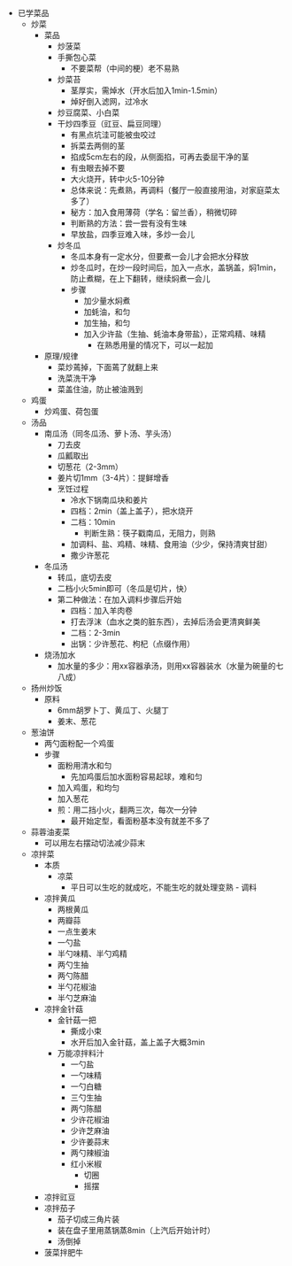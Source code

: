 - 已学菜品
    - 炒菜
        - 菜品
            - 炒菠菜
            - 手撕包心菜
                - 不要菜帮（中间的梗）老不易熟
            - 炒菜苔
                - 茎厚实，需焯水（开水后加入1min-1.5min）
                - 焯好倒入滤网，过冷水
            - 炒豆腐菜、小白菜
            - 干炒四季豆（豇豆、扁豆同理）
                - 有黑点坑洼可能被虫咬过
                - 拆菜去两侧的茎
                - 掐成5cm左右的段，从侧面掐，可再去委屈干净的茎
                - 有虫眼去掉不要
                - 大火烧开，转中火5-10分钟
                - 总体来说：先煮熟，再调料（餐厅一般直接用油，对家庭菜太多了）
                - 秘方：加入食用薄荷（学名：留兰香），稍微切碎
                - 判断熟的方法：尝一尝有没有生味
                - 早放盐，四季豆难入味，多炒一会儿
            - 炒冬瓜
                - 冬瓜本身有一定水分，但要煮一会儿才会把水分释放
                - 炒冬瓜时，在炒一段时间后，加入一点水，盖锅盖，焖1min，防止煮糊，在上下翻转，继续焖煮一会儿
                - 步骤
                    - 加少量水焖煮
                    - 加蚝油，和匀
                    - 加生抽，和匀
                    - 加入少许盐（生抽、蚝油本身带盐），正常鸡精、味精
                        - 在熟悉用量的情况下，可以一起加        
        - 原理/规律
            - 菜炒蔫掉，下面蔫了就翻上来
            - 洗菜洗干净
            - 菜盖住油，防止被油溅到    
    - 鸡蛋
        - 炒鸡蛋、荷包蛋
    - 汤品
        - 南瓜汤（同冬瓜汤、萝卜汤、芋头汤）
            - 刀去皮
            - 瓜瓤取出
            - 切葱花（2-3mm）
            - 姜片切1mm（3-4片）：提鲜增香
            - 烹饪过程
                - 冷水下锅南瓜块和姜片
                - 四档：2min（盖上盖子），把水烧开
                - 二档：10min
                    - 判断生熟：筷子戳南瓜，无阻力，则熟
                - 加调料、盐、鸡精、味精、食用油（少少，保持清爽甘甜）
                - 撒少许葱花  
        - 冬瓜汤
            - 转瓜，底切去皮
            - 二档小火5min即可（冬瓜是切片，快）
            - 第二种做法：在加入调料步骤后开始
                - 四档：加入羊肉卷
                - 打去浮沫（血水之类的脏东西），去掉后汤会更清爽鲜美
                - 二档：2-3min
                - 出锅：少许葱花、枸杞（点缀作用）
        - 烧汤加水
            - 加水量的多少：用xx容器承汤，则用xx容器装水（水量为碗量的七八成）
    - 扬州炒饭
        - 原料
            - 6mm胡罗卜丁、黄瓜丁、火腿丁
            - 姜末、葱花  
    - 葱油饼
        - 两勺面粉配一个鸡蛋
        - 步骤
            - 面粉用清水和匀
                - 先加鸡蛋后加水面粉容易起球，难和匀
            - 加入鸡蛋，和均匀
            - 加入葱花
            - 煎：用二挡小火，翻两三次，每次一分钟
                - 最开始定型，看面粉基本没有就差不多了  
    - 蒜蓉油麦菜
        - 可以用左右摆动切法减少蒜末
    - 凉拌菜
        - 本质
            - 凉菜
                - 平日可以生吃的就成吃，不能生吃的就处理变熟
                                - 调料
        - 凉拌黄瓜
            - 两根黄瓜
            - 两瓣蒜
            - 一点生姜末
            - 一勺盐
            - 半勺味精、半勺鸡精
            - 两勺生抽
            - 两勺陈醋
            - 半勺花椒油
            - 半勺芝麻油
        - 凉拌金针菇
            - 金针菇一把
                - 撕成小束
                - 水开后加入金针菇，盖上盖子大概3min
            - 万能凉拌料汁
                - 一勺盐
                - 一勺味精
                - 一勺白糖
                - 三勺生抽
                - 两勺陈醋
                - 少许花椒油
                - 少许芝麻油
                - 少许姜蒜末
                - 两勺辣椒油
                - 红小米椒
                    - 切圈
                    - 摇摆    
        - 凉拌豇豆
        - 凉拌茄子
            - 茄子切成三角片装
            - 装在盘子里用蒸锅蒸8min（上汽后开始计时）
            - 汤倒掉
        - 菠菜拌肥牛
